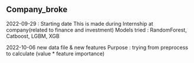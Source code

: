 ## Company_broke

2022-09-29 : Starting date
This is made during Internship at company(related to finance and investment)
Models tried : RandomForest, Catboost, LGBM, XGB

2022-10-06
new data file & new features
Purpose : trying from preprocess to calculate (value * feature importance)
